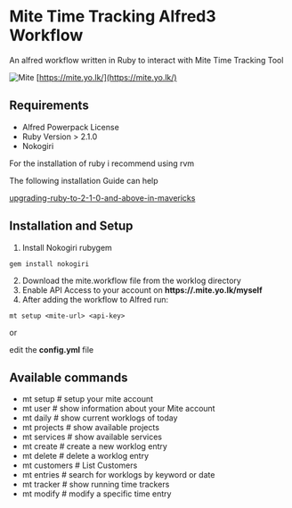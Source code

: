 # Mite Time Tracking Alfred3 Workflow

An alfred workflow written in Ruby to interact with Mite Time Tracking Tool

![Mite](https://github.com/ciganskovic/mite-alfred3-workflow/mite-logo.png)
[https://mite.yo.lk/](https://mite.yo.lk/)

## Requirements

* Alfred Powerpack License
* Ruby Version > 2.1.0
* Nokogiri

For the installation of ruby i recommend using rvm

The following installation Guide can help

[upgrading-ruby-to-2-1-0-and-above-in-mavericks](https://coderwall.com/p/4imsra/upgrading-ruby-to-2-1-0-and-above-in-mavericks)

## Installation and Setup

1. Install Nokogiri rubygem

```
gem install nokogiri
```

2. Download the mite.workflow file from the worklog directory
3. Enable API Access to your account on **https://<your-mite-domain></your-mite-domain>.mite.yo.lk/myself**
4. After adding the workflow to Alfred run:

```
mt setup <mite-url> <api-key>
```

or

edit the **config.yml** file


## Available commands

* mt setup     # setup your mite account
* mt user      # show information about your Mite account
* mt daily     # show current worklogs of today
* mt projects  # show available projects
* mt services  # show available services
* mt create    # create a new worklog entry
* mt delete    # delete a worklog entry
* mt customers # List Customers
* mt entries   # search for worklogs by keyword or date
* mt tracker   # show running time trackers
* mt modify    # modify a specific time entry
